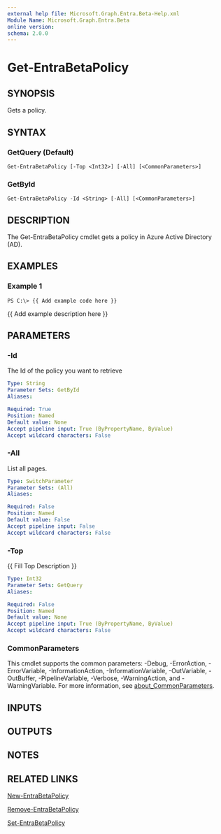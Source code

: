 ```yaml
---
external help file: Microsoft.Graph.Entra.Beta-Help.xml
Module Name: Microsoft.Graph.Entra.Beta
online version:
schema: 2.0.0
---
```


# Get-EntraBetaPolicy

## SYNOPSIS
Gets a policy.

## SYNTAX

### GetQuery (Default)
```
Get-EntraBetaPolicy [-Top <Int32>] [-All] [<CommonParameters>]
```

### GetById
```
Get-EntraBetaPolicy -Id <String> [-All] [<CommonParameters>]
```

## DESCRIPTION
The Get-EntraBetaPolicy cmdlet gets a policy in Azure Active Directory (AD).

## EXAMPLES

### Example 1
```
PS C:\> {{ Add example code here }}
```

{{ Add example description here }}

## PARAMETERS



### -Id
The Id of the policy you want to retrieve

```yaml
Type: String
Parameter Sets: GetById
Aliases:

Required: True
Position: Named
Default value: None
Accept pipeline input: True (ByPropertyName, ByValue)
Accept wildcard characters: False
```

### -All
List all pages.

```yaml
Type: SwitchParameter
Parameter Sets: (All)
Aliases:

Required: False
Position: Named
Default value: False
Accept pipeline input: False
Accept wildcard characters: False
```

### -Top
{{ Fill Top Description }}

```yaml
Type: Int32
Parameter Sets: GetQuery
Aliases:

Required: False
Position: Named
Default value: None
Accept pipeline input: True (ByPropertyName, ByValue)
Accept wildcard characters: False
```

### CommonParameters
This cmdlet supports the common parameters: -Debug, -ErrorAction, -ErrorVariable, -InformationAction, -InformationVariable, -OutVariable, -OutBuffer, -PipelineVariable, -Verbose, -WarningAction, and -WarningVariable. For more information, see [about_CommonParameters](https://go.microsoft.com/fwlink/?LinkID=113216).

## INPUTS

## OUTPUTS

## NOTES

## RELATED LINKS

[New-EntraBetaPolicy]()

[Remove-EntraBetaPolicy]()

[Set-EntraBetaPolicy]()